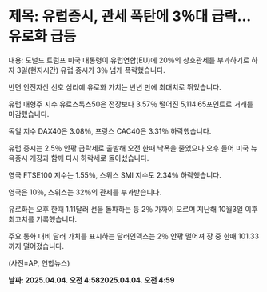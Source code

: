 # **제목: 유럽증시, 관세 폭탄에 3％대 급락…유로화 급등**

  내용: 도널드 트럼프 미국 대통령이 유럽연합(EU)에 20％의 상호관세를 부과하기로 하자 3일(현지시간) 유럽 증시가 3％ 넘게 폭락했습니다.

반면 안전자산 선호 심리에 유로화 가치는 반년 만에 최대치로 뛰었습니다.

유럽 대형주 지수 유로스톡스50은 전장보다 3.57％ 떨어진 5,114.65포인트로 거래를 마감했습니다.

독일 지수 DAX40은 3.08％, 프랑스 CAC40은 3.31％ 하락했습니다.

유럽 증시는 2.5％ 안팎 급락세로 출발해 오전 한때 낙폭을 줄었으나 오후 들어 미국 뉴욕증시 개장과 함께 다시 하락세로 돌아섰습니다.

영국 FTSE100 지수는 1.55％, 스위스 SMI 지수도 2.34％ 하락했습니다.

영국은 10％, 스위스는 32％의 관세를 부과받습니다.

유로화는 오후 한때 1.11달러 선을 돌파하는 등 2％ 가까이 오르며 지난해 10월3일 이후 최고치를 기록했습니다.

주요 통화 대비 달러 가치를 표시하는 달러인덱스는 2％ 안팎 떨어져 장 중 한때 101.33까지 떨어졌습니다.

(사진=AP, 연합뉴스)

  **날짜: 2025.04.04. 오전 4:582025.04.04. 오전 4:59**